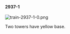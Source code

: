 #### 2937-1
![train-2937-1-0.png](https://github.com/lil-lab/nlvr/raw/master/nlvr/train/images/4/train-2937-1-0.png "train-2937-1-0.png")

Two towers have yellow base.
